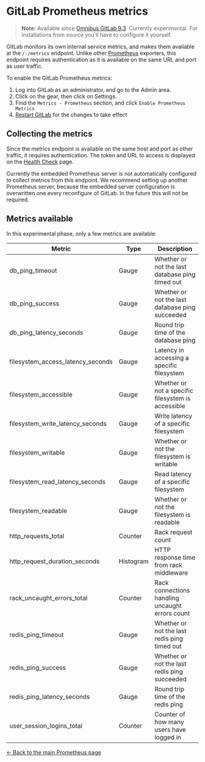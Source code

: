# GitLab Prometheus metrics

>**Note:**
Available since [Omnibus GitLab 9.3][29118]. Currently experimental. For installations from source
you'll have to configure it yourself.

GitLab monitors its own internal service metrics, and makes them available at the `/-/metrics` endpoint. Unlike other [Prometheus] exporters, this endpoint requires authentication as it is available on the same URL and port as user traffic.

To enable the GitLab Prometheus metrics:

1. Log into GitLab as an administrator, and go to the Admin area.
1. Click on the gear, then click on Settings.
1. Find the `Metrics - Prometheus` section, and click `Enable Prometheus Metrics`
1. [Restart GitLab][restart] for the changes to take effect

## Collecting the metrics

Since the metrics endpoint is available on the same host and port as other traffic, it requires authentication. The token and URL to access is displayed on the [Health Check][health-check] page.

Currently the embedded Prometheus server is not automatically configured to collect metrics from this endpoint. We recommend setting up another Prometheus server, because the embedded server configuration is overwritten one every reconfigure of GitLab. In the future this will not be required.

## Metrics available

In this experimental phase, only a few metrics are available:

| Metric                            | Type      | Description |
| --------------------------------- | --------- | ----------- |
| db_ping_timeout                   | Gauge     | Whether or not the last database ping timed out |
| db_ping_success                   | Gauge     | Whether or not the last database ping succeeded |
| db_ping_latency_seconds           | Gauge     | Round trip time of the database ping |
| filesystem_access_latency_seconds | Gauge     | Latency in accessing a specific filesystem |
| filesystem_accessible             | Gauge     | Whether or not a specific filesystem is accessible |
| filesystem_write_latency_seconds  | Gauge     | Write latency of a specific filesystem |
| filesystem_writable               | Gauge     | Whether or not the filesystem is writable |
| filesystem_read_latency_seconds   | Gauge     | Read latency of a specific filesystem |
| filesystem_readable               | Gauge     | Whether or not the filesystem is readable |
| http_requests_total               | Counter   | Rack request count |
| http_request_duration_seconds     | Histogram | HTTP response time from rack middleware |
| rack_uncaught_errors_total        | Counter   | Rack connections handling uncaught errors count |
| redis_ping_timeout                | Gauge     | Whether or not the last redis ping timed out |
| redis_ping_success                | Gauge     | Whether or not the last redis ping succeeded |
| redis_ping_latency_seconds        | Gauge     | Round trip time of the redis ping |
| user_session_logins_total         | Counter   | Counter of how many users have logged in |

[← Back to the main Prometheus page](index.md)

[29118]: https://gitlab.com/gitlab-org/gitlab-ce/issues/29118
[Prometheus]: https://prometheus.io
[restart]: ../../restart_gitlab.md#omnibus-gitlab-restart
[health-check]: ../../../user/admin_area/monitoring/health_check.md
